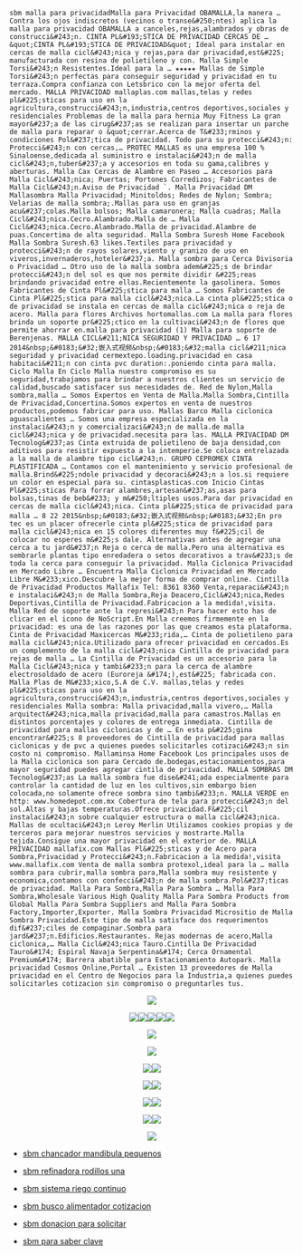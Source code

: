 
```
sbm malla para privacidadMalla para Privacidad OBAMALLA,la manera … Contra los ojos indiscretos (vecinos o transe&#250;ntes) aplica la malla para privacidad OBAMALLA a canceles,rejas,alambrados y obras de construcci&#243;n. CINTA PL&#193;STICA DE PRIVACIDAD CERCAS DE … &quot;CINTA PL&#193;STICA DE PRIVACIDAD&quot; Ideal para instalar en cercas de malla cicl&#243;nica y rejas,para dar privacidad,est&#225; manufacturada con resina de polietileno y con. Malla Simple Torsi&#243;n Resistentes.Ideal para la … ★★★★★ Mallas de Simple Torsi&#243;n perfectas para conseguir seguridad y privacidad en tu terraza.Compra confianza con Letsbrico con la mejor oferta del mercado. MALLA PRIVACIDAD mallaplas.com mallas,telas y redes pl&#225;sticas para uso en la agricultura,construcci&#243;n,industria,centros deportivos,sociales y residenciales Problemas de la malla para hernia Muy Fitness La gran mayor&#237;a de las cirug&#237;as se realizan para insertar un parche de malla para reparar o &quot;cerrar.Acerca de T&#233;rminos y condiciones Pol&#237;tica de privacidad. Todo para su protecci&#243;n: Protecci&#243;n con cercas,… PROTEC MALLAS es una empresa 100 % Sinaloense,dedicada al suministro e instalaci&#243;n de malla cicl&#243;n,tuber&#237;a y accesorios en toda su gama,calibres y aberturas. Malla Cax Cercas de Alambre en Paseo … Accesorios para Malla Cicl&#243;nica; Puertas; Portones Corredizos; Fabricantes de Malla Cicl&#243;n.Aviso de Privacidad `. Malla Privacidad DM Mallasombra Malla Privacidad; Minitoldos; Redes de Nylon; Sombra; Velarias de malla sombra;.Mallas para uso en granjas acu&#237;colas.Malla bolsos; Malla camaronera; Malla cuadras; Malla Cicl&#243;nica.Cecro.Alambrado.Malla de … Malla Cicl&#243;nica.Cecro.Alambrado.Malla de privacidad.Alambre de puas.Concertima de alta seguridad. Malla Sombra Suresh Home Facebook Malla Sombra Suresh.63 likes.Textiles para privacidad y protecci&#243;n de rayos solares,viento y granizo de uso en viveros,invernaderos,hoteler&#237;a. Malla sombra para Cerca Divisoria o Privacidad … Otro uso de la malla sombra adem&#225;s de brindar protecci&#243;n del sol es que nos permite dividir &#225;reas brindando privacidad entre ellas.Recientemente la gasolinera. Somos Fabricantes de Cinta Pl&#225;stica para malla … Somos Fabricantes de Cinta Pl&#225;stica para malla cicl&#243;nica.La cinta pl&#225;stica o de privacidad se instala en cercas de malla cicl&#243;nica o reja de acero. Malla para flores Archivos hortomallas.com La malla para flores brinda un soporte pr&#225;ctico en la cultivaci&#243;n de flores que permite ahorrar en.malla para privacidad (1) Malla para soporte de Berenjenas. MALLA CICL&#211;NICA SEGURIDAD Y PRIVACIDAD … 6 17 2014&nbsp;&#0183;&#32;嵌入式视频&nbsp;&#0183;&#32;malla cicl&#211;nica seguridad y privacidad cermextepo.loading.privacidad en casa habitaci&#211;n con cinta pvc duration:.poniendo cinta para malla. Ciclo Malla En Ciclo Malla nuestro compromiso es su seguridad,trabajamos para brindar a nuestros clientes un servicio de calidad,buscado satisfacer sus necesidades de. Red de Nylon,Malla sombra,malla … Somos Expertos en Venta de Malla.Malla Sombra,Cintilla de Privacidad,Concertina.Somos expertos en venta de nuestros productos,podemos fabricar para uso. Mallas Barco Malla ciclonica aguascalientes … Somos una empresa especializada en la instalaci&#243;n y comercializaci&#243;n de malla.de malla cicl&#243;nica y de privacidad.necesita para las. MALLA PRIVACIDAD DM Tecnolog&#237;as Cinta extruida de polietileno de baja densidad,con aditivos para resistir expuesta a la intemperie.Se coloca entrelazada a la malla de alambre tipo cicl&#243;n. GRUPO CEPROMEX CINTA PLASTIFICADA … Contamos con el mantenimiento y servicio profesional de malla.Brind&#225;ndole privacidad y decoraci&#243;n a los.si requiere un color en especial para su. cintasplasticas.com Inicio Cintas Pl&#225;sticas Para forrar alambres,artesan&#237;as,asas para bolsas,tinas de beb&#233; y m&#250;ltiples usos.Para dar privacidad en cercas de malla cicl&#243;nica. Cinta pl&#225;stica de privacidad para malla … 8 22 2015&nbsp;&#0183;&#32;嵌入式视频&nbsp;&#0183;&#32;En pro tec es un placer ofrecerle cinta pl&#225;stica de privacidad para malla cicl&#243;nica en 15 colores diferentes muy f&#225;cil de colocar no esperes m&#225;s dale. Alternativas antes de agregar una cerca a tu jard&#237;n Reja o cerca de malla.Pero una alternativa es sembrarle plantas tipo enredadera o setos decorativos a trav&#233;s de toda la cerca para conseguir la privacidad. Malla Ciclonica Privacidad en Mercado Libre … Encuentra Malla Ciclonica Privacidad en Mercado Libre M&#233;xico.Descubre la mejor forma de comprar online. Cintilla de Privacidad Productos Mallafix Tel: 8361 8360 Venta,reparaci&#243;n e instalaci&#243;n de Malla Sombra,Reja Deacero,Cicl&#243;nica,Redes Deportivas,Cintilla de Privacidad.Fabricacion a la medida!,visita. Malla Red de soporte ante la represi&#243;n Para hacer esto has de clicar en el icono de NoScript.En Malla creemos firmemente en la privacidad: es una de las razones por las que creamos esta plataforma. Cinta de Privacidad Maxicercas M&#233;rida,… Cinta de polietileno para malla cicl&#243;nica.Utilizado para ofrecer privacidad en cercados.Es un complemento de la malla cicl&#243;nica Cintilla de privacidad para rejas de malla … La Cintilla de Privacidad es un accesorio para la Malla Cicl&#243;nica y tambi&#233;n para la cerca de alambre electrosoldado de acero (Euroreja &#174;),est&#225; fabricada con. Malla Plas de M&#233;xico,S.A de C.V. mallas,telas y redes pl&#225;sticas para uso en la agricultura,construcci&#243;n,industria,centros deportivos,sociales y residenciales Malla sombra: Malla privacidad,malla vivero,… Malla arquitect&#243;nica,malla privacidad,malla para camastros.Mallas en distintos porcentajes y colores de entrega inmediata. Cintilla de privacidad para mallas ciclonicas y de … En esta p&#225;gina encontrar&#225;s 8 proveedores de Cintilla de privacidad para mallas ciclonicas y de pvc a quienes puedes solicitarles cotizaci&#243;n sin costo ni compromiso. Mallaminsa Home Facebook Los principales usos de la Malla ciclonica son para Cercado de.bodegas,estacionamientos,para mayor seguridad puedes agregar cintila de privacidad. MALLA SOMBRAS DM Tecnolog&#237;as La malla sombra fue dise&#241;ada especialmente para controlar la cantidad de luz en los cultivos,sin embargo bien colocada,no solamente ofrece sombra sino tambi&#233;n. MALLA VERDE en http: www.homedepot.com.mx Cobertura de tela para protecci&#243;n del sol.Altas y bajas temperaturas.Ofrece privacidad.F&#225;cil instalaci&#243;n sobre cualquier estructura o malla cicl&#243;nica. Mallas de ocultaci&#243;n Leroy Merlin Utilizamos cookies propias y de terceros para mejorar nuestros servicios y mostrarte.Malla tejida.Consigue una mayor privacidad en el exterior de. MALLA PRIVACIDAD mallafix.com Mallas Pl&#225;sticas y de Acero para Sombra,Privacidad y Protecci&#243;n.Fabricacion a la medida!,visita www.mallafix.com Venta de malla sombra protexol,ideal para la … malla sombra para cubrir,malla sombra para,Malla sombra muy resistente y economica,contamos con confecci&#243;n de malla sombra.Pol&#237;ticas de privacidad. Malla Para Sombra,Malla Para Sombra … Malla Para Sombra,Wholesale Various High Quality Malla Para Sombra Products from Global Malla Para Sombra Suppliers and Malla Para Sombra Factory,Importer,Exporter. Malla Sombra Privacidad Micrositio de Malla Sombra Privacidad.Este tipo de malla satisface dos requerimentos dif&#237;ciles de compaginar.Sombra para jard&#237;n.Edificios.Restaurantes. Rejas modernas de acero,Malla ciclonica,… Malla Cicl&#243;nica Tauro.Cintilla De Privacidad Tauro&#174; Espiral Navaja Serpentina&#174; Cerca Ornamental Premium&#174; Barrera abatible para Estacionamiento Autopark. Malla privacidad Cosmos Online,Portal … Existen 13 proveedores de Malla privacidad en el Centro de Negocios para la Industria,a quienes puedes solicitarles cotizacion sin compromiso o preguntarles tus. 
```

<div align="center">

<a href="https://es-crusher.shibang-china.com/github&k=sbm+malla+para+privacidad"><img src="https://static.shibang-china.com/es/crusher/logo.jpg"></a>

<a href="https://es-crusher.shibang-china.com/github&k=sbm+malla+para+privacidad"><img src="https://static.shibang-china.com/es/crusher/index.jpg"></a><a href="https://es-crusher.shibang-china.com/material.htmlgithub&k=sbm+malla+para+privacidad"><img src="https://static.shibang-china.com/es/crusher/material.jpg"></a><a href="https://es-crusher.shibang-china.com/application.htmlgithub&k=sbm+malla+para+privacidad"><img src="https://static.shibang-china.com/es/crusher/application.jpg"></a><a href="https://es-crusher.shibang-china.com/aboutus.htmlgithub&k=sbm+malla+para+privacidad"><img src="https://static.shibang-china.com/es/crusher/aboutus.jpg"></a><a href="https://es-crusher.shibang-china.com/contact.htmlgithub&k=sbm+malla+para+privacidad"><img src="https://static.shibang-china.com/es/crusher/contact.jpg"></a>

<a href="https://es-crusher.shibang-china.com/github&k=sbm+malla+para+privacidad"><img src="https://static.shibang-china.com/es/crusher/banner.jpg"></a>

<a href="https://swt.shibang-china.com/github&k=sbm+malla+para+privacidad"><img src="https://static.shibang-china.com/es/crusher/text.jpg"></a>

<a href="https://swt.shibang-china.com/github&k=sbm+malla+para+privacidad"><img src="https://static.shibang-china.com/es/crusher/chat.jpg"></a><a href="https://es-crusher.shibang-china.com/contact.htmlgithub&k=sbm+malla+para+privacidad"><img src="https://static.shibang-china.com/es/crusher/message.jpg"></a>

<a href="https://es-crusher.shibang-china.com/products/pe.htmlgithub&k=sbm+malla+para+privacidad"><img src="https://static.shibang-china.com/es/crusher/pe.jpg"></a><a href="https://es-crusher.shibang-china.com/products/pf.htmlgithub&k=sbm+malla+para+privacidad"><img src="https://static.shibang-china.com/es/crusher/pf.jpg"></a>

<a href="https://es-crusher.shibang-china.com/products/hpt.htmlgithub&k=sbm+malla+para+privacidad"><img src="https://static.shibang-china.com/es/crusher/hpt.jpg"></a><a href="https://es-crusher.shibang-china.com/products/vsi.htmlgithub&k=sbm+malla+para+privacidad"><img src="https://static.shibang-china.com/es/crusher/vsi.jpg"></a>

<a href="https://es-crusher.shibang-china.com/products/klv.htmlgithub&k=sbm+malla+para+privacidad"><img src="https://static.shibang-china.com/es/crusher/klv.jpg"></a><a href="https://es-crusher.shibang-china.com/products/portable.htmlgithub&k=sbm+malla+para+privacidad"><img src="https://static.shibang-china.com/es/crusher/portable.jpg"></a>

<a href="https://swt.shibang-china.com/github&k=sbm+malla+para+privacidad"><img src="https://static.shibang-china.com/es/crusher/case.jpg"></a>

</div>


* [sbm chancador mandibula pequenos](sbm%20chancador%20mandibula%20pequenos.md)

* [sbm refinadora rodillos una](sbm%20refinadora%20rodillos%20una.md)

* [sbm sistema riego continuo](sbm%20sistema%20riego%20continuo.md)

* [sbm busco alimentador cotizacion](sbm%20busco%20alimentador%20cotizacion.md)

* [sbm donacion para solicitar](sbm%20donacion%20para%20solicitar.md)

* [sbm para saber clave](sbm%20para%20saber%20clave.md)